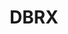 ---
title: DBRX
training:
  code:
    pretraining:
      value: 2
    finetuning:
      value: 2
    alignment:
      value: 1
  data:
    pretraining:
      value: 1
    sft:
      value: Unknown
    alignment:
      value: Unknown
evaluation:
  code:
    general:
      value: N/A
    safety:
      value: 1
  data:
    utility:
      value: 1
    safety:
      value: 1
deployment:
  code:
    inference:
      value: 3
      license: DBRX
  data:
    weights:
      value: 3
      license: DBRX

---